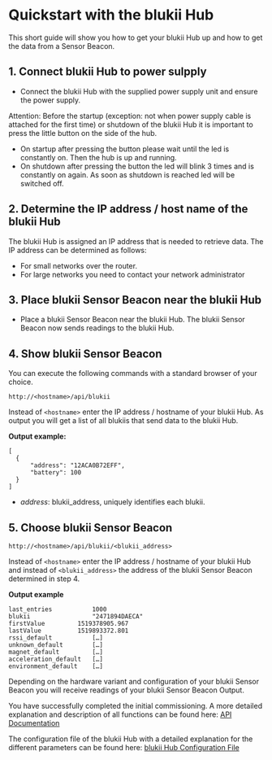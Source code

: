 
# Quickstart with the blukii Hub

This short guide will show you how to get your blukii Hub up and how to get the data from a Sensor Beacon.  

## 1. Connect blukii Hub to power sulpply
- Connect the blukii Hub with the supplied power supply unit and ensure the power supply.

Attention: Before the startup (exception: not when power supply cable is attached for the first time) or shutdown of the blukii Hub it is important to press the little button on the side of the hub.
- On startup after pressing the button please wait until the led is constantly on. Then the hub is up and running.
- On shutdown after pressing the button the led will blink 3 times and is constantly on again. As soon as shutdown is reached led will be switched off.


## 2. Determine the IP address / host name of the blukii Hub
The blukii Hub is assigned an IP address that is needed to retrieve data.
The IP address can be determined as follows:
- For small networks over the router.
- For large networks you need to contact your network administrator   

## 3. Place blukii Sensor Beacon near the blukii Hub
- Place a blukii Sensor Beacon near the blukii Hub.
The blukii Sensor Beacon now sends readings to the blukii Hub.

## 4. Show blukii Sensor Beacon
You can execute the following commands with a standard browser of your choice.
  ```
  http://<hostname>/api/blukii
  ```
 Instead of `<hostname>` enter the IP address / hostname of your blukii Hub. As output you will get a list of all blukiis that send data to the blukii Hub.

  **Output example:**
  ```
  [
    {
        "address": "12ACA0B72EFF",
        "battery": 100
    }
  ]
  ```
  - _address_: blukii_address, uniquely identifies each blukii.

## 5. Choose blukii Sensor Beacon
```
http://<hostname>/api/blukii/<blukii_address>
```
Instead of `<hostname>` enter the IP address / hostname of your blukii Hub and instead of `<blukii_address>` the address of the blukii Sensor Beacon determined in step 4.

**Output example**
```
last_entries	       1000
blukii	               "2471894DAECA"
firstValue	       1519378905.967
lastValue	       1519893372.801
rssi_default	       […]
unknown_default	       […]
magnet_default	       […]
acceleration_default   […]
environment_default    […]
```
Depending on the hardware variant and configuration of your blukii Sensor Beacon you will receive readings of your blukii Sensor Beacon Output.


You have successfully completed the initial commissioning. A more detailed explanation and description of all functions can be found here: [API Documentation](doku_api_en.md)

The configuration file of the blukii Hub with a detailed explanation for the different parameters can be found here: [blukii Hub Configuration File](configuration_en.md) 
